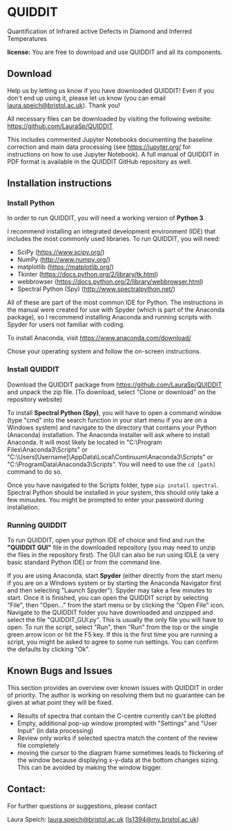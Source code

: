 # QUIDDIT
Quantification of Infrared active Defects in Diamond and Inferred Temperatures

**license:** You are free to download and use QUIDDIT and all its components.

## Download
Help us by letting us know if you have downloaded QUIDDIT! Even if you don't end up using it, please let us know (you can email laura.speich@bristol.ac.uk). Thank you!

All necessary files can be downloaded by visiting the following website:
https://github.com/LauraSp/QUIDDIT

This includes commented Jupyter Notebooks documenting the baseline correction and main data processing (see https://jupyter.org/ for instructions on how to use Jupyter Notebook). A full manual of QUIDDIT in PDF format is available in the QUIDDIT GitHub repository as well.

## Installation instructions
### Install Python
In order to run QUIDDIT, you will need a working version of **Python 3**.

I recommend installing an integrated development environment (IDE) that includes the most commonly used libraries. To run QUIDDIT, you will need:
* SciPy (https://www.scipy.org/)
* NumPy (http://www.numpy.org/)
* matplotlib (https://matplotlib.org/)
* Tkinter (https://docs.python.org/2/library/tk.html)
* webbrowser (https://docs.python.org/2/library/webbrowser.html)
* Spectral Python (Spy) (http://www.spectralpython.net/)

All of these are part of the most common IDE for Python. The instructions in the manual were created for use with Spyder (which is part of the Anaconda package), so I recommend installing Anaconda and running scripts with Spyder for users not familiar with coding.

To install Anaconda, visit https://www.anaconda.com/download/

Chose your operating system and follow the on-screen instructions.

### Install QUIDDIT
Download the QUIDDIT package from https://github.com/LauraSp/QUIDDIT and unpack the zip file. (To download, select "Clone or download" on the repository website)

To install **Spectral Python (Spy)**, you will have to open a command window (type "cmd" into the search function in your start menu if you are on a Windows system) and navigate to the directory that contains your Python (Anaconda) installation. The Anaconda installer will ask where to install Anaconda. It will most likely be located in "C:\Program Files\Anaconda3\Scripts" or "C:\Users\[Username]\AppData\Local\Continuum\Anaconda3\Scripts" or "C:\ProgramData\Anaconda3\Scripts". You will need to use the `cd [path]` command to do so.

Once you have navigated to the Scripts folder, type `pip install spectral`. Spectral Python should be installed in your system, this should only take a few minuutes. You might be prompted to enter your password during installation.


### Running QUIDDIT
To run QUIDDIT, open your python IDE of choice and find and run the **"QUIDDIT GUI"** file in the downloaded repository (you may need to unzip the files in the repository first). The GUI can also be run using IDLE (a very basic standard Python IDE) or from the command line.

If you are using Anaconda, start **Spyder** (either directly from the start menu if you are on a Windows system or by starting the Anaconda Navigator first and then selecting "Launch Spyder"). Spyder may take a few minutes to start. Once it is finished, you can open the QUIDDIT script by selecting "File", then "Open..." from the start menu or by clicking the "Open File" icon. Navigate to the QUIDDIT folder you have downloaded and unzipped and select the file "QUIDDIT_GUI.py". This is usually the only file you will have to open. To run the script, select "Run", then "Run" from the top or the single green arrow icon or hit the F5 key. If this is the first time you are running a script, you might be asked to agree to some run settings. You can confirm the defaults by clicking "Ok".

## Known Bugs and Issues
This section provides an overview over known issues with QUIDDIT in order of priority. The author is working on resolving them but no guarantee can be given at what point they will be fixed.

* Results of spectra that contain the C-centre currently can't be plotted
* Empty, additional pop-up window prompted with "Settings" and "User Input" (in data processing)
* Review only works if selected spectra match the content of the review file completely
* moving the cursor to the diagram frame sometimes leads to flickering of the window because displaying x-y-data at the bottom changes sizing. This can be avoided by making the window bigger.

## Contact:
For further questions or suggestions, please contact

Laura Speich: laura.speich@bristol.ac.uk (ls1394@my.bristol.ac.uk)

